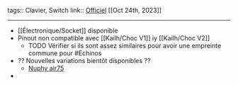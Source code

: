 tags:: Clavier, Switch
link:: [Officiel](https://gateron.com/collections/low-profile-series) 
[[Oct 24th, 2023]]
***

- [[Électronique/Socket]] disponible
- Pinout non compatible avec [[Kailh/Choc V1]] iy [[Kailh/Choc V2]]
	- TODO Vérifier si ils sont assez similaires pour avoir une empreinte commune pour #Echinos
- ?? Nouvelles variations bientôt disponibles ??
	- [Nuphy air75](https://nuphy.com/products/air75-v2)
-